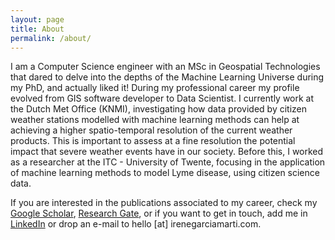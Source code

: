 ```yaml
---
layout: page
title: About
permalink: /about/
---
```


I am a Computer Science engineer with an MSc in Geospatial Technologies that dared to delve into the depths of the Machine Learning Universe during my PhD, and actually liked it! During my professional career my profile evolved from GIS software developer to Data Scientist. I currently work at the Dutch Met Office (KNMI), investigating how data provided by citizen weather stations modelled with machine learning methods can help at achieving a higher spatio-temporal resolution of the current weather products. This is important to assess at a fine resolution the potential impact that severe weather events have in our society. Before this, I worked as a researcher at the ITC - University of Twente, focusing in the application of machine learning methods to model Lyme disease, using citizen science data. 

If you are interested in the publications associated to my career, check my [Google Scholar](https://scholar.google.nl/citations?user=U84YJrAAAAAJ&hl=en&authuser=1), [Research Gate](https://scholar.google.nl/citations?user=U84YJrAAAAAJ&hl=en&authuser=1), or if you want to get in touch, add me in [LinkedIn](https://www.linkedin.com/in/irene-garcia-marti-704a3a2a/) or drop an e-mail to hello [at] irenegarciamarti.com.